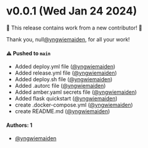 # v0.0.1 (Wed Jan 24 2024)

:tada: This release contains work from a new contributor! :tada:

Thank you, null[@yngwiemaiden](https://github.com/yngwiemaiden), for all your work!

#### ⚠️ Pushed to `main`

- Added deploy.yml file ([@yngwiemaiden](https://github.com/yngwiemaiden))
- Added release.yml file ([@yngwiemaiden](https://github.com/yngwiemaiden))
- Added deploy.sh file ([@yngwiemaiden](https://github.com/yngwiemaiden))
- Added .autorc file ([@yngwiemaiden](https://github.com/yngwiemaiden))
- Added amber.yaml secrets file ([@yngwiemaiden](https://github.com/yngwiemaiden))
- Added flask quickstart ([@yngwiemaiden](https://github.com/yngwiemaiden))
- create .docker-compose.yml ([@yngwiemaiden](https://github.com/yngwiemaiden))
- create README.md ([@yngwiemaiden](https://github.com/yngwiemaiden))

#### Authors: 1

- [@yngwiemaiden](https://github.com/yngwiemaiden)
